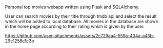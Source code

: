 <p>Personal top movies webapp written using Flask and SQLAlchemy.<p>
<a>User can search movies by their title through tmdb api and select the result which will be added to local database.<a>
<a>All movies in the database are shown in the home page according to their rating which is given by the user. <a>

https://github.com/user-attachments/assets/2c729aa4-559a-434a-a45b-29e1256e1c3b

